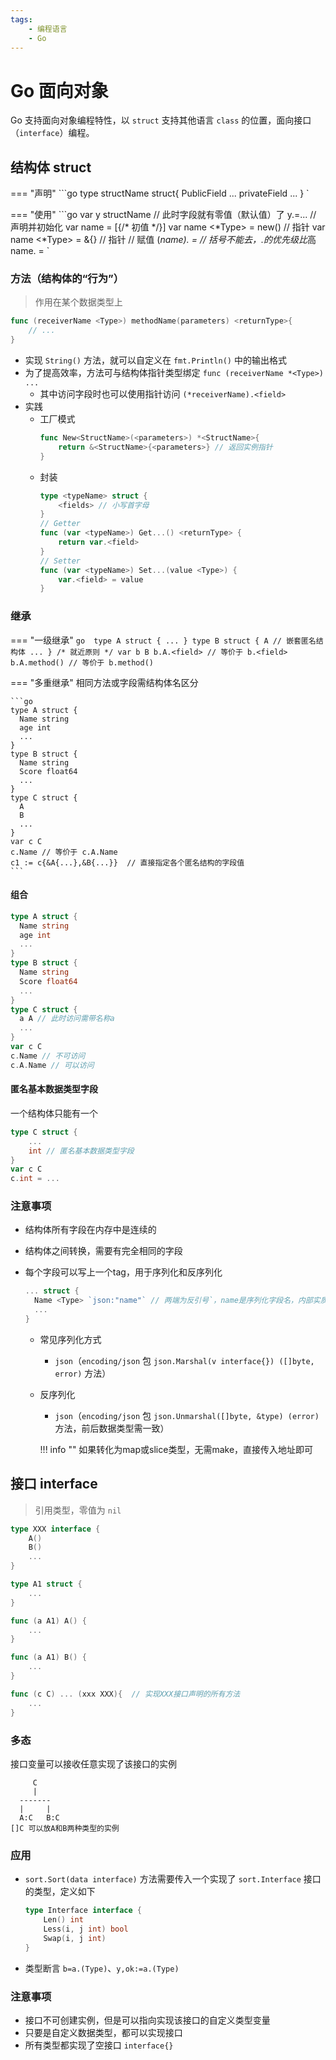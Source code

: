 ```yaml
---
tags:
    - 编程语言
    - Go
---
```


# Go 面向对象

Go 支持面向对象编程特性，以 `struct` 支持其他语言 `class` 的位置，面向接口（`interface`）编程。

## 结构体 struct

=== "声明"
    ```go
    type structName struct{
        PublicField <Type1>
        ...
        privateField <Type2>
        ...
    }
    `

=== "使用"
    ```go 
    var y structName // 此时字段就有零值（默认值）了
    y.<field>=...
    // 声明并初始化
    var name <Type> = [<Type>{/* 初值 */}]
    var name <*Type> = new(<Type>) // 指针
    var name <*Type> = &<Type>{} // 指针
    // 赋值
    (*name).<field> = <value>  // 括号不能去，.的优先级比*高
    name.<field> = <value>
    `

### 方法（结构体的“行为”）

> 作用在某个数据类型上

```go title="为类型Type绑定方法"
func (receiverName <Type>) methodName(parameters) <returnType>{
    // ...
}
```

-   实现 `String()` 方法，就可以自定义在 `fmt.Println()` 中的输出格式
-   为了提高效率，方法可与结构体指针类型绑定 `func (receiverName *<Type>) ...`
    -   其中访问字段时也可以使用指针访问 `(*receiverName).<field>`
-   实践
    -   工厂模式
        ```go
        func New<StructName>(<parameters>) *<StructName>{
            return &<StructName>{<parameters>} // 返回实例指针
        }
        ```
    -   封装
        ```go
        type <typeName> struct {
            <fields> // 小写首字母
        }
        // Getter
        func (var <typeName>) Get...() <returnType> {
            return var.<field>
        }
        // Setter
        func (var <typeName>) Set...(value <Type>) {
            var.<field> = value
        }
        ```

### 继承

=== "一级继承"
    ```go 
    type A struct { ... }
    type B struct {
        A // 嵌套匿名结构体
        ...
    }
    /* 就近原则 */
    var b B
    b.A.<field> // 等价于 b.<field>
    b.A.method() // 等价于 b.method()
    ```

=== "多重继承"
    相同方法或字段需结构体名区分    

    ```go
    type A struct {
      Name string
      age int
      ...
    }
    type B struct {
      Name string
      Score float64
      ...
    }
    type C struct {
      A
      B
      ...
    }
    var c C
    c.Name // 等价于 c.A.Name
    c1 := c{&A{...},&B{...}}  // 直接指定各个匿名结构的字段值
    ```

#### 组合

```go
type A struct {
  Name string
  age int
  ...
}
type B struct {
  Name string
  Score float64
  ...
}
type C struct {
  a A // 此时访问需带名称a
  ...
}
var c C
c.Name // 不可访问
c.A.Name // 可以访问
```

#### 匿名基本数据类型字段

一个结构体只能有一个

```go
type C struct {
    ...
    int // 匿名基本数据类型字段
}
var c C
c.int = ...
```

### 注意事项

-   结构体所有字段在内存中是连续的
-   结构体之间转换，需要有完全相同的字段
-   每个字段可以写上一个tag，用于序列化和反序列化

    ```go
    ... struct {
      Name <Type> `json:"name"` // 两端为反引号`，name是序列化字段名，内部实质利用了反射机制
      ...
    }
    ```

    -   常见序列化方式
        -   `json`（`encoding/json` 包 `json.Marshal(v interface{}) ([]byte, error)` 方法）
    -   反序列化

        -   `json`（`encoding/json` 包 `json.Unmarshal([]byte, &type) (error)` 方法，前后数据类型需一致）

        !!! info ""
        如果转化为map或slice类型，无需make，直接传入地址即可

## 接口 interface

> 引用类型，零值为 `nil`

```go
type XXX interface {
    A()
    B()
    ...
}

type A1 struct {
    ...
}

func (a A1) A() {
    ...
}

func (a A1) B() {
    ...
}

func (c C) ... (xxx XXX){  // 实现XXX接口声明的所有方法
    ...
}
```

### 多态

接口变量可以接收任意实现了该接口的实例

```text
     C
     |
  -------
  |     |
  A:C   B:C
[]C 可以放A和B两种类型的实例
```

### 应用

-   `sort.Sort(data interface)` 方法需要传入一个实现了 `sort.Interface` 接口的类型，定义如下
    ```go
    type Interface interface {
        Len() int
        Less(i, j int) bool
        Swap(i, j int)
    }
    ```
-   类型断言 `b=a.(Type)`、`y,ok:=a.(Type)`

### 注意事项

-   接口不可创建实例，但是可以指向实现该接口的自定义类型变量
-   只要是自定义数据类型，都可以实现接口
-   所有类型都实现了空接口 `interface{}`
